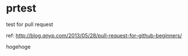 # prtest
test for pull request

ref: http://blog.qnyp.com/2013/05/28/pull-request-for-github-beginners/

hogehoge
